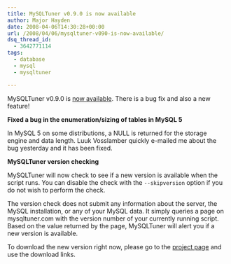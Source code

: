 ```yaml
---
title: MySQLTuner v0.9.0 is now available
author: Major Hayden
date: 2008-04-06T14:30:28+00:00
url: /2008/04/06/mysqltuner-v090-is-now-available/
dsq_thread_id:
  - 3642771114
tags:
  - database
  - mysql
  - mysqltuner

---
```

MySQLTuner v0.9.0 is [now available][1]. There is a bug fix and also a new feature!

**Fixed a bug in the enumeration/sizing of tables in MySQL 5**
  
In MySQL 5 on some distributions, a NULL is returned for the storage engine and data length. Luuk Vosslamber quickly e-mailed me about the bug yesterday and it has been fixed.

**MySQLTuner version checking**
  
MySQLTuner will now check to see if a new version is available when the script runs. You can disable the check with the `--skipversion` option if you do not wish to perform the check.

The version check does not submit any information about the server, the MySQL installation, or any of your MySQL data. It simply queries a page on mysqltuner.com with the version number of your currently running script. Based on the value returned by the page, MySQLTuner will alert you if a new version is available.

To download the new version right now, please go to the [project page][1] and use the download links.

 [1]: http://rackerhacker.com/mysqltuner/